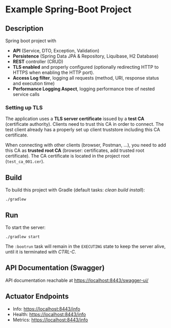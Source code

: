 # Example Spring-Boot Project

## Description

Spring boot project with

* **API** (Service, DTO, Exception, Validation)
* **Persistence** (Spring Data JPA & Repository, Liquibase, H2 Database)
* **REST** controller (CRUD)
* **TLS enabled** and properly configured (optionally redirecting HTTP to HTTPS when enabling the HTTP port).
* **Access Log filter**, logging all requests (method, URI, response status and execution time)
* **Performance Logging Aspect**, logging performance tree of nested service calls

### Setting up TLS

The application uses a **TLS server certificate** issued by a **test CA** (certificate authority). Clients need to trust
this CA in order to connect. The test client already has a properly set up client truststore including this CA
certificate.

When connecting with other clients (browser, Postman, ...), you need to add this CA as **trusted root CA** (browser:
certificates, add trusted root certificate). The CA certificate is located in the project root (`test_ca_001.cer`).

## Build

To build this project with Gradle (default tasks: _clean build install_):

    ./gradlew

## Run

To start the server:

    ./gradlew start

The `:bootrun` task will remain in the `EXECUTING` state to keep the server alive, until it is terminated with _CTRL-C_.

## API Documentation (Swagger)

API documentation reachable at [https://localhost:8443/swagger-ui/](https://localhost:8443/swagger-ui/)

## Actuator Endpoints

* Info: [https://localhost:8443/info](https://localhost:8443/info)
* Health: [https://localhost:8443/info](https://localhost:8443/health)
* Metrics: [https://localhost:8443/info](https://localhost:8443/metrics)
